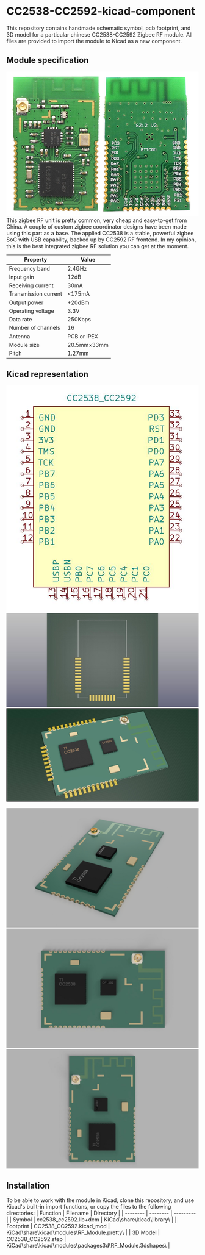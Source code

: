 # CC2538-CC2592-kicad-component
This repository contains handmade schematic symbol, pcb footprint, and 3D model for a particular chinese CC2538-CC2592 Zigbee RF module. All files are provided to import the module to Kicad as a new component. 

## Module specification
![module](graphics/module.jpg)
This zigbee RF unit is pretty common, very cheap and easy-to-get from China. A couple of custom zigbee coordinator designs have been made using this part as a base. The applied CC2538 is a stable, powerful zigbee SoC with USB capability, backed up by CC2592 RF frontend. In my opinion, this is the best integrated zigbee RF solution you can get at the moment.

| Property | Value |
| -------- | ----- |
| Frequency band | 2.4GHz |
| Input gain | 12dB |
| Receiving current | 30mA |
| Transmission current | <175mA |
| Output power | +20dBm |
| Operating voltage | 3.3V |
| Data rate | 250Kbps |
| Number of channels | 16 |
| Antenna | PCB or IPEX |
| Module size | 20.5mm×33mm |
| Pitch | 1.27mm |

## Kicad representation

![symbol](graphics/kicad_symbol.jpg)
![footprint](graphics/kicad_footprint.jpg)
![model](graphics/kicad_model.jpg)

![render1](graphics/render1.jpg)
![render2](graphics/render2.jpg)
![render3](graphics/render3.jpg)

## Installation
To be able to work with the module in Kicad, clone this repository, and use Kicad's built-in import functions, or copy the files to the following directories:
| Function | Filename | Directory |
| -------- | -------- | --------- |
| Symbol | cc2538_cc2592.lib+dcm | KiCad\share\kicad\library\ |
| Footprint | CC2538_CC2592.kicad_mod | KiCad\share\kicad\modules\RF_Module.pretty\ |
| 3D Model | CC2538_CC2592.step | KiCad\share\kicad\modules\packages3d\RF_Module.3dshapes\ |

